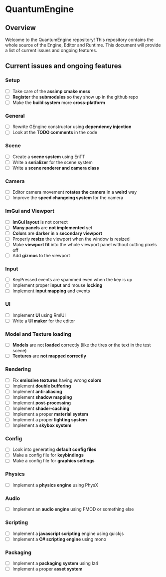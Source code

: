 # QuantumEngine

## Overview

Welcome to the QuantumEngine repository! This repository contains the whole source of the Engine, Editor and Runtime.
This document will provide a list of current issues and ongoing features.

## Current issues and ongoing features

### Setup

- [ ] Take care of the **assimp cmake mess**
- [ ] **Register** the **submodules** so they show up in the github repo
- [ ] Make the **build system** more **cross-platform**

### General

- [ ] Rewrite GEngine constructor using **dependency injection**
- [ ] Look at the **TODO comments** in the code

### Scene

- [ ] Create a **scene system** using EnTT
- [ ] Write a **serializer** for the scene system
- [ ] Write a **scene renderer and camera class**

### Camera

- [ ] Editor camera movement **rotates the camera** in a **weird** way
- [ ] Improve the **speed changeing system** for the camera

### ImGui and Viewport

- [ ] **ImGui layout** is not correct
- [ ] **Many panels** are **not implemented** yet
- [ ] **Colors** are **darker in** a **secondary viewport**
- [ ] Properly **resize** the viewport when the window is resized
- [ ] Make **viewport fit** into the whole viewport panel without cutting pixels off
- [ ] Add **gizmos** to the viewport

### Input

- [ ] KeyPressed events are spammed even when the key is up
- [ ] Implement proper **input** and mouse **locking**
- [ ] Implement **input mapping** and events

### UI

- [ ] Implement **UI** using RmlUI
- [ ] Write a **UI maker** for the editor

### Model and Texture loading

- [ ] **Models** are not **loaded** correctly (like the tires or the text in the test scene)
- [ ] **Textures** are **not mapped correctly**

### Rendering

- [ ] Fix **emissive textures** having wrong **colors**
- [ ] Implement **double buffering**
- [ ] Implement **anti-aliasing**
- [ ] Implement **shadow mapping**
- [ ] Implement **post-processing**
- [ ] Implement **shader-caching**
- [ ] Implement a proper **material system**
- [ ] Implement a proper **lighting system**
- [ ] Implement a **skybox system**

### Config

- [ ] Look into generating **default config files**
- [ ] Make a config file for **keybindings**
- [ ] Make a config file for **graphics settings**

### Physics

- [ ] Implement a **physics engine** using PhysX

### Audio

- [ ] Implement an **audio engine** using FMOD or something else

### Scripting

- [ ] Implement a **javascript scripting** engine using quickjs
- [ ] Implement a **C# scripting engine** using mono

### Packaging

- [ ] Implement a **packaging system** using lz4
- [ ] Implement a proper **asset system**
